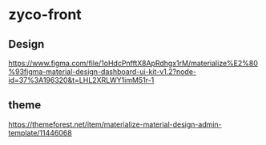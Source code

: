 # zyco-front

## Design
https://www.figma.com/file/1oHdcPnfftX8ApRdhgx1rM/materialize%E2%80%93figma-material-design-dashboard-ui-kit-v1.2?node-id=37%3A196320&t=LHL2XRLWY1imM51r-1

## theme
https://themeforest.net/item/materialize-material-design-admin-template/11446068
